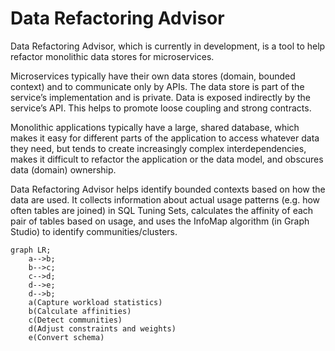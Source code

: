 # Data Refactoring Advisor

Data Refactoring Advisor, which is currently in development, is a tool to help refactor monolithic
data stores for microservices.

Microservices typically have their own data stores (domain, bounded context) and to communicate only by APIs.
The data store is part of the service’s implementation and is private.
Data is exposed indirectly by the service’s API.
This helps to promote loose coupling and strong contracts.

Monolithic applications typically have a large, shared database, which makes it easy for different parts
of the application to access whatever data they need, but tends to create increasingly complex interdependencies,
makes it difficult to refactor the application or the data model, and obscures data (domain) ownership.

Data Refactoring Advisor helps identify bounded contexts based on how the data are used.
It collects information about actual usage patterns (e.g. how often tables are joined) in SQL Tuning Sets,
calculates the affinity of each pair of tables based on usage,
and uses the InfoMap algorithm (in Graph Studio) to identify communities/clusters.

```mermaid
graph LR;
    a-->b;
    b-->c;
    c-->d;
    d-->e;
    d-->b;
    a(Capture workload statistics)
    b(Calculate affinities)
    c(Detect communities)
    d(Adjust constraints and weights)
    e(Convert schema)
```